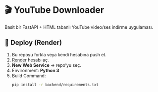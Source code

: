 # 🎬 YouTube Downloader

Basit bir FastAPI + HTML tabanlı YouTube video/ses indirme uygulaması.

## 🚀 Deploy (Render)

1. Bu repoyu forkla veya kendi hesabına push et.
2. [Render](https://render.com) hesabı aç.
3. **New Web Service** → repo’yu seç.
4. Environment: **Python 3**
5. Build Command:
   ```bash
   pip install -r backend/requirements.txt
